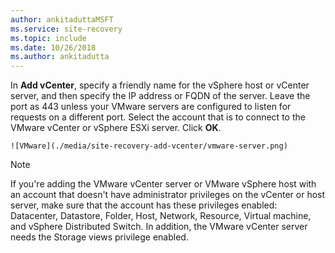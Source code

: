 ```yaml
---
author: ankitaduttaMSFT
ms.service: site-recovery
ms.topic: include
ms.date: 10/26/2018
ms.author: ankitadutta
---
```

In **Add vCenter**, specify a friendly name for the vSphere host or vCenter server, and then specify the IP address or FQDN of the server. Leave the port as 443 unless your VMware servers are configured to listen for requests on a different port. Select the account that is to connect to the VMware vCenter or vSphere ESXi server. Click **OK**.

    ![VMware](./media/site-recovery-add-vcenter/vmware-server.png)

   > [!NOTE]
   > If you're adding the VMware vCenter server or VMware vSphere host with an account that doesn't have administrator privileges on the vCenter or host server, make sure that the account has these privileges enabled: Datacenter, Datastore, Folder, Host, Network, Resource, Virtual machine, and vSphere Distributed Switch. In addition, the VMware vCenter server needs the Storage views privilege enabled.
